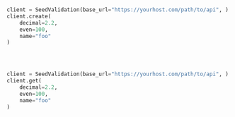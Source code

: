 ```python


client = SeedValidation(base_url="https://yourhost.com/path/to/api", )        
client.create(
	decimal=2.2,
	even=100,
	name="foo"
)
 
```                        


```python


client = SeedValidation(base_url="https://yourhost.com/path/to/api", )        
client.get(
	decimal=2.2,
	even=100,
	name="foo"
)
 
```                        


